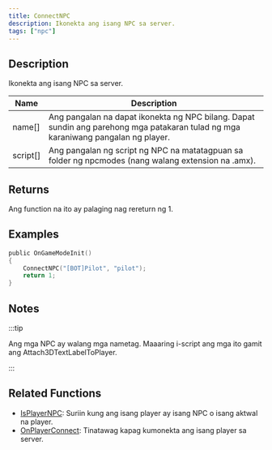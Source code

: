 ```yaml
---
title: ConnectNPC
description: Ikonekta ang isang NPC sa server.
tags: ["npc"]
---
```


## Description

Ikonekta ang isang NPC sa server.

| Name     | Description                                                                              |
| -------- | ---------------------------------------------------------------------------------------- |
| name[]   | Ang pangalan na dapat ikonekta ng NPC bilang. Dapat sundin ang parehong mga patakaran tulad ng mga karaniwang pangalan ng player.|
| script[] | Ang pangalan ng script ng NPC na matatagpuan sa folder ng npcmodes (nang walang extension na .amx).|

## Returns

Ang function na ito ay palaging nag rereturn ng 1.

## Examples

```c
public OnGameModeInit()
{
    ConnectNPC("[BOT]Pilot", "pilot");
    return 1;
}
```

## Notes

:::tip

Ang mga NPC ay walang mga nametag. Maaaring i-script ang mga ito gamit ang Attach3DTextLabelToPlayer.

:::

## Related Functions

- [IsPlayerNPC](IsPlayerNPC): Suriin kung ang isang player ay isang NPC o isang aktwal na player.
- [OnPlayerConnect](../callbacks/OnPlayerConnect): Tinatawag kapag kumonekta ang isang player sa server.